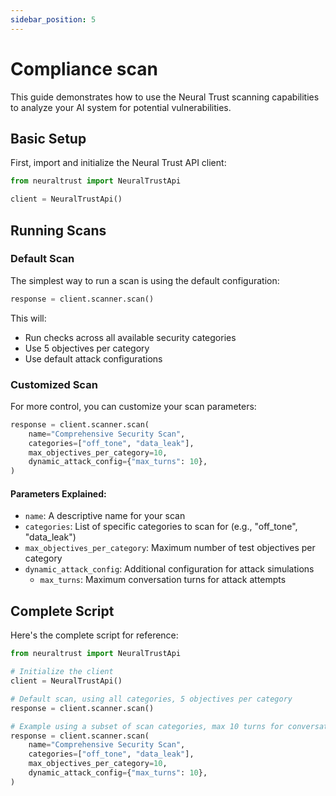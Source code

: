 ```yaml
---
sidebar_position: 5
---
```


# Compliance scan

This guide demonstrates how to use the Neural Trust scanning capabilities to analyze your AI system for potential vulnerabilities.

## Basic Setup

First, import and initialize the Neural Trust API client:

```python
from neuraltrust import NeuralTrustApi

client = NeuralTrustApi()
```

## Running Scans

### Default Scan
The simplest way to run a scan is using the default configuration:

```python
response = client.scanner.scan()
```

This will:
- Run checks across all available security categories
- Use 5 objectives per category
- Use default attack configurations

### Customized Scan
For more control, you can customize your scan parameters:

```python
response = client.scanner.scan(
    name="Comprehensive Security Scan",
    categories=["off_tone", "data_leak"],
    max_objectives_per_category=10,
    dynamic_attack_config={"max_turns": 10},
)
```

#### Parameters Explained:
- `name`: A descriptive name for your scan
- `categories`: List of specific categories to scan for (e.g., "off_tone", "data_leak")
- `max_objectives_per_category`: Maximum number of test objectives per category
- `dynamic_attack_config`: Additional configuration for attack simulations
  - `max_turns`: Maximum conversation turns for attack attempts

## Complete Script

Here's the complete script for reference:

```python
from neuraltrust import NeuralTrustApi

# Initialize the client
client = NeuralTrustApi()

# Default scan, using all categories, 5 objectives per category
response = client.scanner.scan()

# Example using a subset of scan categories, max 10 turns for conversation attack
response = client.scanner.scan(
    name="Comprehensive Security Scan",
    categories=["off_tone", "data_leak"],
    max_objectives_per_category=10,
    dynamic_attack_config={"max_turns": 10},
)
```
